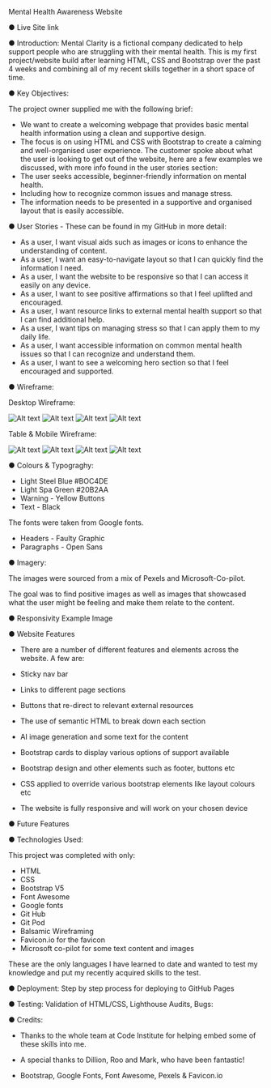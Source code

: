 Mental Health Awareness Website

● Live Site link


● Introduction:
Mental Clarity is a fictional company dedicated to help support people who are struggling with their mental health.
This is my first project/website build after learning HTML, CSS and Bootstrap over the past 4 weeks and combining all of my recent skills together in a short space of time.



● Key Objectives:

The project owner supplied me with the following brief:
- We want to create a welcoming webpage that provides basic mental health information using a clean and supportive design.
- The focus is on using HTML and CSS with Bootstrap to create a calming and well-organised user experience.
The customer spoke about what the user is looking to get out of the website, here are a few examples we discussed, with more info found in the user stories section:
- The user seeks accessible, beginner-friendly information on mental health.
- Including how to recognize common issues and manage stress.
- The information needs to be presented in a supportive and organised layout that is easily accessible.



● User Stories - These can be found in my GitHub in more detail:
  - As a user, I want visual aids such as images or icons to enhance the understanding of content.
  - As a user, I want an easy-to-navigate layout so that I can quickly find the information I need.
  - As a user, I want the website to be responsive so that I can access it easily on any device.
  - As a user, I want to see positive affirmations so that I feel uplifted and encouraged.
  - As a user, I want resource links to external mental health support so that I can find additional help.
  - As a user, I want tips on managing stress so that I can apply them to my daily life.
  - As a user, I want accessible information on common mental health issues so that I can recognize and understand them.
  - As a user, I want to see a welcoming hero section so that I feel encouraged and supported.



 ● Wireframe:

 Desktop Wireframe:

![Alt text](/docs/images/desktop-hero-wireframe.png)
![Alt text](/docs/images/desktop-how-wireframe.png)
![Alt text](/docs/images/desktop-issues-wireframe.png)
![Alt text](/docs/images/desktop-tip-footer-wireframe.png)
 
 Table & Mobile Wireframe:

 ![Alt text](/docs/images/mobile-tablet-hero-wireframe.png)
 ![Alt text](/docs/images/mobile-table-how-wireframe.png)
 ![Alt text](/docs/images/mobile-tablet-wireframe.png)
 ![Alt text](/docs/images/mobile-tablet-tips.png)


● Colours & Typograghy:

- Light Steel Blue #BOC4DE
- Light Spa Green #20B2AA
- Warning - Yellow Buttons
- Text - Black

The fonts were taken from Google fonts.

- Headers - Faulty Graphic
- Paragraphs - Open Sans


● Imagery:

The images were sourced from a mix of Pexels and Microsoft-Co-pilot.

The goal was to find positive images as well as images that showcased what the user might be feeling and make them relate to the content.






● Responsivity Example Image







● Website Features

- There are a number of different features and elements across the website. A few are:

- Sticky nav bar
- Links to different page sections
- Buttons that re-direct to relevant external resources
- The use of semantic HTML to break down each section
- AI image generation and some text for the content
- Bootstrap cards to display various options of support available
- Bootstrap design and other elements such as footer, buttons etc
- CSS applied to override various bootstrap elements like layout colours etc
- The website is fully responsive and will work on your chosen device




● Future Features




● Technologies Used: 

This project was completed with only:

- HTML
- CSS
- Bootstrap V5
- Font Awesome
- Google fonts
- Git Hub
- Git Pod
- Balsamic Wireframing
- Favicon.io for the favicon
- Microsoft co-pilot for some text content and images

These are the only languages I have learned to date and wanted to test my knowledge and put my recently acquired skills to the test.




● Deployment: Step by step process for deploying to GitHub Pages





● Testing: Validation of HTML/CSS, Lighthouse Audits, Bugs:




● Credits:

- Thanks to the whole team at Code Institute for helping embed some of these skills into me.

- A special thanks to Dillion, Roo and Mark, who have been fantastic!


- Bootstrap, Google Fonts, Font Awesome, Pexels & Favicon.io